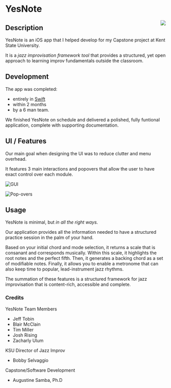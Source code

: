 # YesNote

<img align="right" src="https://user-images.githubusercontent.com/32364261/34113526-02213f24-e3de-11e7-9736-8485e2c8b013.png"> 

## Description
YesNote is an iOS app that I helped develop for my Capstone project at Kent State University. 

It is a *jazz improvisation framework tool* that provides a structured, yet open approach to learning improv fundamentals outside the classroom.

## Development

The app was completed:
- entirely in [Swift](https://developer.apple.com/swift/)
- within 2 months
- by a 6 man team.

We finished YesNote on schedule and delivered a polished, fully funtional application, complete with supporting documentation.



## UI / Features

Our main goal when designing the UI was to reduce clutter and menu overhead. 

It features 3 main interactions and popovers that allow the user to have exact control over each module.


![GUI](https://user-images.githubusercontent.com/32364261/34113641-5cdcb182-e3de-11e7-919b-4bde07877037.png)


![Pop-overs](https://user-images.githubusercontent.com/32364261/34111981-39490590-e3d9-11e7-9a0f-ea79aa2cee83.jpg)

## Usage 

YesNote is minimal, but *in all the right ways.*

Our application provides all the information needed to have a structured practice session in the palm of your hand. 

Based on your initial chord and mode selection, it returns a scale that is consanant and corresponds musically. Within this scale, it highlights the root notes and the perfect fifth. Then, it generates a backing chord as a set of modifiable notes. Finally, it allows you to enable a metronome that can also keep time to popular, lead-instrument jazz rhythms.

The summation of these features is a structured framework for jazz improvisation that is content-rich, accessible and complete.


### Credits

YesNote Team Members
- Jeff Tobin
- Blair McClain
- Tim Miller
- Josh Rising
- Zacharly Ulum

KSU Director of Jazz Improv
- Bobby Selvaggio

Capstone/Software Development 
- Augustine Samba, Ph.D
